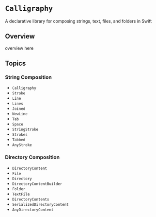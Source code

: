 # ``Calligraphy``

A declarative library for composing strings, text, files, and folders in Swift

## Overview

overview here

## Topics

### String Composition

- ``Calligraphy``
- ``Stroke``
- ``Line``
- ``Lines``
- ``Joined``
- ``NewLine``
- ``Tab``
- ``Space``
- ``StringStroke``
- ``Strokes``
- ``Tabbed``
- ``AnyStroke``

### Directory Composition

- ``DirectoryContent``
- ``File``
- ``Directory``
- ``DirectoryContentBuilder``
- ``Folder``
- ``TextFile``
- ``DirectoryContents``
- ``SerializedDirectoryContent``
- ``AnyDirectoryContent``
